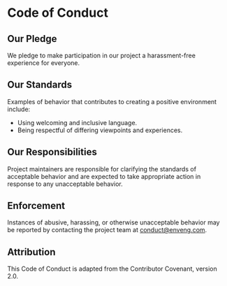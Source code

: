 # Code of Conduct

## Our Pledge
We pledge to make participation in our project a harassment-free experience for everyone.

## Our Standards
Examples of behavior that contributes to creating a positive environment include:
- Using welcoming and inclusive language.
- Being respectful of differing viewpoints and experiences.

## Our Responsibilities
Project maintainers are responsible for clarifying the standards of acceptable behavior and are expected to take appropriate action in response to any unacceptable behavior.

## Enforcement
Instances of abusive, harassing, or otherwise unacceptable behavior may be reported by contacting the project team at conduct@enveng.com.

## Attribution
This Code of Conduct is adapted from the Contributor Covenant, version 2.0.
